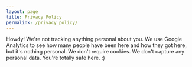 ```yaml
---
layout: page
title: Privacy Policy
permalink: /privacy_policy/
---
```


<p>Howdy! We're not tracking anything personal about you. We use Google Analytics to see how many people have been here and how they got here, but it's nothing personal. We don't require cookies. We don't capture any personal data. You're totally safe here. :)</p>

